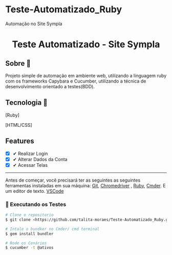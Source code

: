 # Teste-Automatizado_Ruby
Automação no Site Sympla

<h1 align="center"> Teste Automatizado - Site Sympla</h1>

## Sobre :book:

Projeto simple de automação em ambiente web, utilizando a linguagem ruby com os frameworks Capybara e Cucumber, utilizando a técnica de desenvolvimento orientado a testes(BDD).

## Tecnologia  :rocket:

[Ruby]

[HTML/CSS]

 ## Features

  - [x] ✔ Realizar Login
  - [x] ✔ Alterar Dados da Conta
  - [x] ✔ Acessar Telas
 
<hr>
<p id="pre">
  
 Antes de começar, você precisará ter as seguintes as seguintes ferramentas instaladas em sua máquina:
[Git](https://git-scm.com),
[Chromedriver](https://chromedriver.chromium.org/downloads)
, [Ruby](https://rubyinstaller.org/downloads/), [Cmder](https://cmder.net/). E um editor de texto. [VSCode](https://code.visualstudio.com/)
</p>

### 🎲 Executando os Testes


```bash
# Clone o repositorio
$ git clone <https://github.com/talita-moraes/Teste-Automatizado_Ruby.git>
```
```bash
# Intale o bundker no Cmder/ cmd terminal
$ gem install bundler
```
```bash
# Rode os Cenários
$ cucumber -t @ativos
